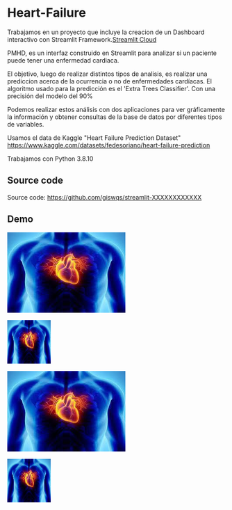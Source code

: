 # Heart-Failure
Trabajamos en un proyecto que incluye la creacion de un Dashboard interactivo con Streamlit Framework.[Streamlit Cloud](https://streamlit.io/cloud)

PMHD, es un interfaz construido en Streamlit para analizar si un paciente puede tener una enfermedad cardiaca.

El objetivo, luego de realizar distintos tipos de analisis, es realizar una prediccion acerca de la ocurrencia o no de enfermedades cardíacas. El algoritmo usado para la predicción es el 'Extra Trees Classifier'. Con una precisión del modelo del 90%

Podemos realizar estos análisis con dos aplicaciones para ver gráficamente la información y obtener consultas de la base de datos por diferentes tipos de variables.

Usamos el data de Kaggle "Heart Failure Prediction Dataset" https://www.kaggle.com/datasets/fedesoriano/heart-failure-prediction


Trabajamos con Python 3.8.10


## Source code

Source code: <https://github.com/giswqs/streamlit-XXXXXXXXXXXX>

## Demo

![image](media/imagen_1.jfif)

<img src="imagen_1.jfif" style=" width:100px ; height:100px " />


![image](media/imagen_1.jfif)

<img src="imagen_1.jfif" style=" width:100px ; height:100px " />